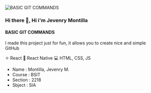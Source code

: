 ![BASIC GIT COMMANDS](https://upload.wikimedia.org/wikipedia/commons/thumb/9/91/Octicons-mark-github.svg/2048px-Octicons-mark-github.svg.png)

### Hi there 👋, Hi i'm Jevenry Montilla
#### BASIC GIT COMMANDS
I made this project just for fun, it allows you to create nice and simple GitHub 


⚛ React
📱 React Native
💻 HTML, CSS, JS

- Name : Montilla, Jevenry M.
- Course : BSIT
- Section : 2218
- Sbject : SIA

